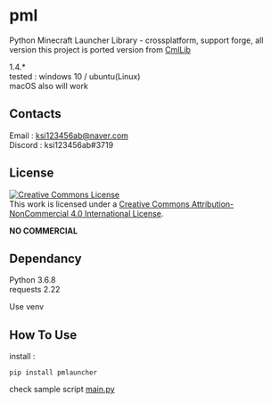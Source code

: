 # pml
Python Minecraft Launcher Library - crossplatform, support forge, all version
this project is ported version from [CmlLib](https://github.com/AlphaBs/MinecraftLauncherLibrary)

1.4.*  
tested : windows 10 / ubuntu(Linux)  
macOS also will work

Contacts
-------------

Email : ksi123456ab@naver.com  
Discord : ksi123456ab#3719  

License
--------------

<a rel="license" href="http://creativecommons.org/licenses/by-nc/4.0/"><img alt="Creative Commons License" style="border-width:0" src="https://i.creativecommons.org/l/by-nc/4.0/88x31.png" /></a><br />This work is licensed under a <a rel="license" href="http://creativecommons.org/licenses/by-nc/4.0/">Creative Commons Attribution-NonCommercial 4.0 International License</a>.

****NO COMMERCIAL****

Dependancy
-------------
Python 3.6.8  
requests 2.22  

Use venv

How To Use
-------------
install :  

    pip install pmlauncher

check sample script
[main.py](https://github.com/AlphaBs/pml/blob/master/main.py)
